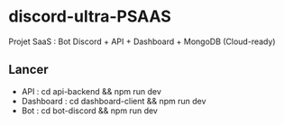 # discord-ultra-PSAAS
Projet SaaS : Bot Discord + API + Dashboard + MongoDB (Cloud-ready)

## Lancer
- API : cd api-backend && npm run dev
- Dashboard : cd dashboard-client && npm run dev
- Bot : cd bot-discord && npm run dev
